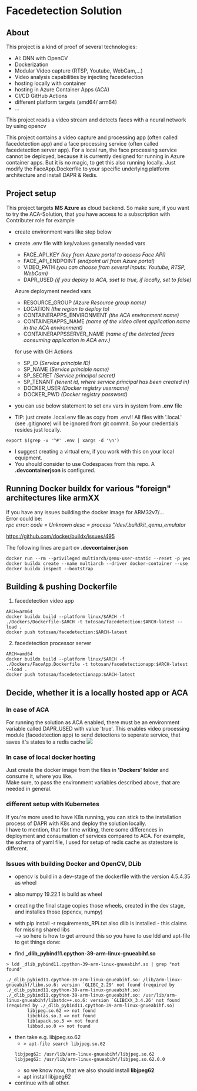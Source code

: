 # Facedetection Solution
## About
This project is a kind of proof of several technologies:
- AI: DNN with OpenCV
- Dockerization
- Modular Video capture (RTSP, Youtube, WebCam,...)
- Video analysis capabilities by injecting facedetection
- hosting locally with container
- hosting in Azure Container Apps (ACA)
- CI/CD GitHub Actions
- different platform targets (amd64/ arm64)
- ...

This project reads a video stream and detects faces with a neural network by using opencv



This project contains a video capture and processing app (often called facedetection app) and a face processing service (often called facedetection server app).
For a local run, the face processing service cannot be deployed, because it is currently designed for running in Azure container apps. But it is no magic, to get this also running locally. Just modify the FaceApp.Dockerfile to your specific underlying platform architecture and install DAPR & Redis. 

## Project setup
This project targets **MS Azure** as cloud backend. So make sure, if you want to try the ACA-Solution, that you have access to a subscription with Contributer role for example


- create environment vars like step below
- create .env file with key/values
    generally needed vars
    - FACE_API_KEY *(key from Azure portal to access Face API)*
    - FACE_API_ENDPOINT *(endpoint url from Azure portal)*
    - VIDEO_PATH *(you can choose from several inputs: Youtube, RTSP, WebCam)*
    - DAPR_USED *(if you deploy to ACA, sset to true, if locally, set to false)*
    
    Azure deployment needed vars
    - RESOURCE_GROUP *(Azure Resource group name)*
    - LOCATION *(the region to deploy to)*
    - CONTAINERAPPS_ENVIRONMENT *(the ACA environment name)*
    - CONTAINERAPPS_NAME *(name of the video client application name in the ACA environment)*
    - CONTAINERAPPSSERVER_NAME *(name of the detected faces consuming application in ACA env.)*
    
    for use with GH Actions
    - SP_ID *(Service principle ID)*
    - SP_NAME *(Service principle name)*
    - SP_SECRET *(Service principal secret)*
    - SP_TENANT *(tenent id, where service principal has been created in)*
    - DOCKER_USER *(Docker registry username)*
    - DOCKER_PWD *(Docker registry password)*

- you can use below statement to set env vars in system from **.env** file
- TIP: just create .local.env file as copy from .env!! All files with '.local.' (see .gitignore) will be ignored from git commit. So your credentials resides just locally.
```
export $(grep -v '^#' .env | xargs -d '\n')
```
- I suggest creating a virtual env, if you work with this on your local equipment.
- You should consider to use Codespaces from this repo. A **.devcontainerjson** is configured.

## Running Docker buildx for various "foreign" architectures like armXX
If you have any issues building the docker image for ARM32v7/...   
Error could be:   
*rpc error: code = Unknown desc = process "/dev/.buildkit_qemu_emulator*

https://github.com/docker/buildx/issues/495

The following lines are part ov **.devcontainer.json**

```
docker run --rm --privileged multiarch/qemu-user-static --reset -p yes
docker buildx create --name multiarch --driver docker-container --use
docker buildx inspect --bootstrap
```

## Building & pushing Dockerfile
1. facedetection video app
```
ARCH=arm64
docker buildx build --platform linux/$ARCH -f ./Dockers/Dockerfile-$ARCH -t totosan/facedetection:$ARCH-latest --load .
docker push totosan/facedetection:$ARCH-latest
```

2. facedetection processor server
```
ARCH=amd64
docker buildx build --platform linux/$ARCH -f ./Dockers/FaceApp.Dockerfile -t totosan/facedetectionapp:$ARCH-latest --load .
docker push totosan/facedetectionapp:$ARCH-latest
```

## Decide, whether it is a locally hosted app or ACA
### In case of ACA
For running the solution as ACA enabled, there must be an environment variable called DAPR_USED with value 'true'.
This enables video processing module (facedetection app) to send detections to seperate service, that saves it's states to a redis cache
<image src="./assets/architecture.png"/>

### In case of local docker hosting
Just create the docker image from the files in **'Dockers' folder** and consume it, where you like.   
Make sure, to pass the environment variables described above, that are needed in general.   

### different setup with Kubernetes
If you're more used to have K8s running, you can stick to the installation process of DAPR with K8s and deploy the solution locally.   
I have to mention, that for time writing, there some differences in deployment and consumation of services compared to ACA.
For example, the schema of yaml file, I used for setup of redis cache as statestore is different.


### Issues with building Docker and OpenCV, DLib
- opencv is build in a dev-stage of the dockerfile with the version 4.5.4.35 as wheel
- also numpy 19.22.1 is build as wheel
- creating the final stage copies those wheels, created in the dev stage, and installes those (opencv, numpy)
- with pip install -r requirements_RPi.txt also dlib is installed - this claims for missing shared libs   
--> so here is how to get arround this
so you have to use ldd and apt-file to get things done:

- find **_dlib_pybind11.cpython-39-arm-linux-gnueabihf.so**

`> ldd _dlib_pybind11.cpython-39-arm-linux-gnueabihf.so | grep "not found"`
```
./_dlib_pybind11.cpython-39-arm-linux-gnueabihf.so: /lib/arm-linux-gnueabihf/libm.so.6: version `GLIBC_2.29' not found (required by ./_dlib_pybind11.cpython-39-arm-linux-gnueabihf.so)
./_dlib_pybind11.cpython-39-arm-linux-gnueabihf.so: /usr/lib/arm-linux-gnueabihf/libstdc++.so.6: version `GLIBCXX_3.4.26' not found (required by ./_dlib_pybind11.cpython-39-arm-linux-gnueabihf.so)
        libjpeg.so.62 => not found
        libcblas.so.3 => not found
        liblapack.so.3 => not found
        libbsd.so.0 => not found
```
- then take e.g. libjpeg.so.62
    - `> apt-file search libjpeg.so.62`
    ```
    libjpeg62: /usr/lib/arm-linux-gnueabihf/libjpeg.so.62
    libjpeg62: /usr/lib/arm-linux-gnueabihf/libjpeg.so.62.0.0
    ```
    - so we know now, that we also should install **libjpeg62**
    - apt install libjpeg62
- continue with all other.